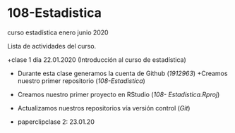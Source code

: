 # 108-Estadistica
curso estadística enero junio 2020

Lista de actividades del curso. 

+clase 1 día 22.01.2020 (Introducción al curso de estadística)
+ Durante esta clase generamos la cuenta de Github (*1912963*)
+Creamos nuestro primer repositorio (*108-Estadistica*)
+ Creamos nuestro primer proyecto en RStudio (*108- Estadistica.Rproj*)
+ Actualizamos nuestros repositorios vía versión control (*Git*)

+ paperclipclase 2: 23.01.20


